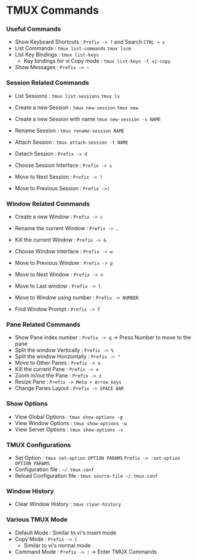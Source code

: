 # TMUX Commands


### Useful Commands
* Show Keyboard Shortcuts : `Prefix -> ?` and Search `CTRL + s`
* List Commands : `tmux list-commands` `tmux lscm`
* List Key Bindings : `tmux list-keys`
  * Key bindings for vi Copy mode : `tmux list-keys -t vi-copy`
* Show Messages : `Prefix -> ~`


### Session Related Commands
* List Sessions : `tmux list-sessions` `tmux ls`
* Create a new Session : `tmux new-session` `tmux new`
* Create a new Session with name `tmux new-session -s NAME`
* Rename Session : `tmux rename-session NAME`
* Attach Session : `tmux attach-session -t NAME`
* Detach Session : `Prefix -> d`

* Choose Session Interface : `Prefix -> s`
* Move to Next Session : `Prefix -> )`
* Move to Previous Session : `Prefix ->(`


### Window Related Commands
* Create a new Window : `Prefix -> c`
* Rename the current Window : `Prefix -> ,`
* Kill the current Window : `Prefix -> &`

* Choose Window Interface : `Prefix -> w`
* Move to Previous Window : `Prefix -> p`
* Move to Next Window : `Prefix -> n`
* Move to Last window : `Prefix -> l`
* Move to Window using number : `Prefix -> NUMBER` 

* Find Window Prompt : `Prefix -> f`


### Pane Related Commands
* Show Pane index number : `Prefix -> q` -> Press Number to move to the pane
* Split the window Vertically : `Prefix -> %`
* Split the window Horizontally : `Prefix -> "`
* Move to Other Panes : `Prefix -> o`
* Kill the current Pane : `Prefix -> x`
* Zoom in/out the Pane : `Prefix -> z`
* Resize Pane : `Prefix -> Meta + Arrow keys`
* Change Panes Layout : `Prefix -> SPACE BAR`


### Show Options
* View Global Options : `tmux show-options -g`
* View Window Options : `tmux show-options -w`
* View Server Options : `tmux show-options -s`


### TMUX Configurations
* Set Option : `tmux set-option OPTION PARAMS` `Prefix -> :set-option OPTION PARAMS`
* Configuration file : `~/.tmux.conf`
* Reload Configuration file : `tmux source-file ~/.tmux.conf`


### Window History
* Clear Window History : `tmux clear-history`


### Various TMUX Mode
* Default Mode : Similar to vi's insert mode
* Copy Mode : `Prefix -> [` 
  - Similar to vi's normal mode
* Command Mode : `Prefix -> :` -> Enter TMUX Commands
